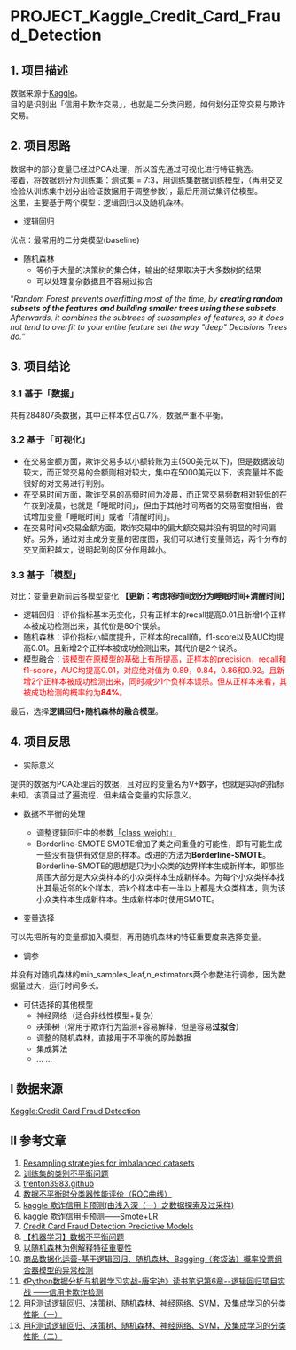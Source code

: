 # PROJECT_Kaggle_Credit_Card_Fraud_Detection

## 1. 项目描述

数据来源于[Kaggle](https://www.kaggle.com/mlg-ulb/creditcardfraud)。<br>
目的是识别出「信用卡欺诈交易」，也就是二分类问题，如何划分正常交易与欺诈交易。<br>

## 2. 项目思路

数据中的部分变量已经过PCA处理，所以首先通过可视化进行特征挑选。<br>
接着，将数据划分为训练集：测试集 = 7:3，用训练集数据训练模型，（再用交叉检验从训练集中划分出验证数据用于调整参数），最后用测试集评估模型。<br>
这里，主要基于两个模型：逻辑回归以及随机森林。

- 逻辑回归

优点：最常用的二分类模型(baseline)

- 随机森林
    - 等价于大量的决策树的集合体，输出的结果取决于大多数树的结果
    - 可以处理复杂数据且不容易过拟合

“*Random Forest prevents overfitting most of the time, by **creating random subsets of the features and building smaller trees using these subsets.** Afterwards, it combines the subtrees of subsamples of features, so it does not tend to overfit to your entire feature set the way "deep" Decisions Trees do.*”

## 3. 项目结论

### 3.1 基于「数据」

共有284807条数据，其中正样本仅占0.7%，数据严重不平衡。

### 3.2 基于「可视化」

  - 在交易金额方面，欺诈交易多以小额转账为主(500美元以下)，但是数据波动较大，而正常交易的金额则相对较大，集中在5000美元以下，该变量并不能很好的对交易进行判别。
  - 在交易时间方面，欺诈交易的高频时间为凌晨，而正常交易频数相对较低的在午夜到凌晨，也就是「睡眠时间」，但由于其他时间两者的交易密度相当，尝试增加变量「睡眠时间」或者「清醒时间」。
  - 在交易时间x交易金额方面，欺诈交易中的偏大额交易并没有明显的时间偏好。另外，通过对主成分变量的密度图，我们可以进行变量筛选，两个分布的交叉面积越大，说明起到的区分作用越小。

### 3.3 基于「模型」

对比：变量更新前后各模型变化 **【更新：考虑将时间划分为睡眠时间+清醒时间】**
   - 逻辑回归：评价指标基本无变化，只有正样本的recall提高0.01且新增1个正样本被成功检测出来，其代价是80个误杀。
   - 随机森林：评价指标小幅度提升，正样本的recall值，f1-score以及AUC均提高0.01。且新增2个正样本被成功检测出来，其代价是2个误杀。
   - 模型融合：<font color=red>该模型在原模型的基础上有所提高，正样本的precision，recall和f1-score，AUC均提高0.01，对应绝对值为 0.89，0.84，0.86和0.92。且新增2个正样本被成功检测出来，同时减少1个负样本误杀。但从正样本来看，其被成功检测的概率约为**84%**。</font>
   
最后，选择**逻辑回归+随机森林的融合模型**。


## 4. 项目反思

- 实际意义

提供的数据为PCA处理后的数据，且对应的变量名为V+数字，也就是实际的指标未知。该项目过了遍流程，但未结合变量的实际意义。

- 数据不平衡的处理
    - 调整逻辑回归中的参数[「class_weight」](https://blog.csdn.net/kingzone_2008/article/details/81067036)
    - Borderline-SMOTE
SMOTE增加了类之间重叠的可能性，即有可能生成一些没有提供有效信息的样本。改进的方法为**Borderline-SMOTE**。Borderline-SMOTE的思想是只为小众类的边界样本生成新样本，即那些周围大部分是大众类样本的小众类样本生成新样本。为每个小众类样本找出其最近邻的k个样本，若k个样本中有一半以上都是大众类样本，则为该小众类样本生成新样本。生成新样本时使用SMOTE。<br>

- 变量选择

可以先把所有的变量都加入模型，再用随机森林的特征重要度来选择变量。

- 调参

并没有对随机森林的min_samples_leaf,n_estimators两个参数进行调参，因为数据量过大，运行时间多长。

- 可供选择的其他模型
    - 神经网络（适合非线性模型+复杂）
    - ~~决策树~~（常用于欺诈行为监测+容易解释，但是容易**过拟合**）
    - 调整的随机森林，直接用于不平衡的原始数据
    - 集成算法
    - ... ...
    
    
## I 数据来源
[Kaggle:Credit Card Fraud Detection](https://www.kaggle.com/mlg-ulb/creditcardfraud)

## II 参考文章
1. [Resampling strategies for imbalanced datasets](https://www.kaggle.com/rafjaa/resampling-strategies-for-imbalanced-datasets)
2. [训练集的类别不平衡问题](https://www.jianshu.com/p/2149d94963cc)
3. [trenton3983.github](https://trenton3983.github.io/files/projects/2019-07-19_fraud_detection_python/2019-07-19_fraud_detection_python.html)
4. [数据不平衡时分类器性能评价（ROC曲线）](https://blog.csdn.net/xwd18280820053/article/details/77508524)
5. [kaggle 欺诈信用卡预测(由浅入深（一）之数据探索及过采样)](https://blog.csdn.net/weixin_38569817/article/details/88645037?utm_medium=distribute.pc_relevant_t0.none-task-blog-BlogCommendFromMachineLearnPai2-1.channel_param&depth_1-utm_source=distribute.pc_relevant_t0.none-task-blog-BlogCommendFromMachineLearnPai2-1.channel_param)
6. [kaggle 欺诈信用卡预测——Smote+LR](https://www.cnblogs.com/tan2810/archive/2019/03/25/10594752.html)
7. [Credit Card Fraud Detection Predictive Models](https://www.kaggle.com/gpreda/credit-card-fraud-detection-predictive-models/notebook)
8. [【机器学习】数据不平衡问题](https://blog.csdn.net/j790675692/article/details/78244517)
9. [以随机森林为例解释特征重要性](https://zhuanlan.zhihu.com/p/257139517?utm_source=cn.wiz.note)
10. [商品数据化运营-基于逻辑回归、随机森林、Bagging（套袋法）概率投票组合器模型的异常检测](https://zhuanlan.zhihu.com/p/75677686)
11. [《Python数据分析与机器学习实战-唐宇迪》读书笔记第6章--逻辑回归项目实战 ——信用卡欺诈检测](https://www.cnblogs.com/downmoon/p/12654324.html)
12. [用R测试逻辑回归、决策树、随机森林、神经网络、SVM，及集成学习的分类性能（一）](https://bbs.pinggu.org/thread-5993232-1-1.html)
13. [用R测试逻辑回归、决策树、随机森林、神经网络、SVM，及集成学习的分类性能（二）](https://bbs.pinggu.org/thread-6001962-1-1.html)
